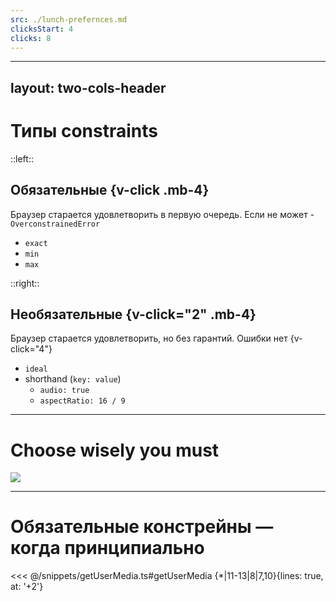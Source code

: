 ```yaml
---
src: ./lunch-prefernces.md
clicksStart: 4
clicks: 8
---
```


---
layout: two-cols-header
---

# Типы constraints

::left:: 

## Обязательные {v-click .mb-4}

<p v-click="3"> Браузер старается удовлетворить в первую очередь. Если не может - <code>OverconstrainedError</code></p> 

<v-click-gap size="3" />

<v-clicks> 

- `exact`
- `min`
- `max`

</v-clicks>

::right:: 

## Необязательные {v-click="2" .mb-4}

Браузер старается удовлетворить, но без гарантий. Ошибки нет {v-click="4"}

<v-clicks>

- `ideal`
- shorthand (`key: value`)
  - `audio: true`
  - `aspectRatio: 16 / 9`
</v-clicks>

---

# Choose wisely you must

<Image src="/yoda.jpeg" />

---  

# Обязательные констрейны — когда принципиально


<div v-click="2">
<<< @/snippets/getUserMedia.ts#getUserMedia {*|11-13|8|7,10}{lines: true, at: '+2'}
</div>

